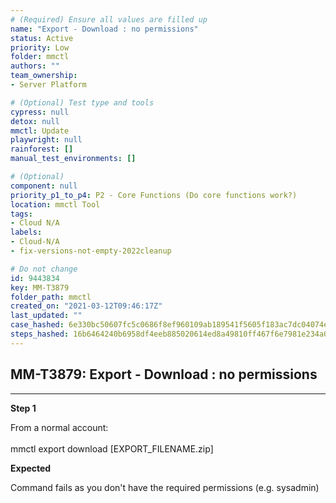 ```yaml
---
# (Required) Ensure all values are filled up
name: "Export - Download : no permissions"
status: Active
priority: Low
folder: mmctl
authors: ""
team_ownership: 
- Server Platform

# (Optional) Test type and tools
cypress: null
detox: null
mmctl: Update
playwright: null
rainforest: []
manual_test_environments: []

# (Optional)
component: null
priority_p1_to_p4: P2 - Core Functions (Do core functions work?)
location: mmctl Tool
tags: 
- Cloud N/A
labels: 
- Cloud-N/A
- fix-versions-not-empty-2022cleanup

# Do not change
id: 9443834
key: MM-T3879
folder_path: mmctl
created_on: "2021-03-12T09:46:17Z"
last_updated: ""
case_hashed: 6e330bc50607fc5c0686f8ef960109ab189541f5605f183ac7dc04074ed75cf6645a6bf26e81990881b92d401174dc88
steps_hashed: 16b6464240b6958df4eeb885020614ed8a49810ff467f6e7981e234a0a0eabac36404c8c89f2ef4f136f57011adfc859
---
```


## MM-T3879: Export - Download : no permissions

---

**Step 1**

From a normal account:\
\
mmctl export download \[EXPORT\_FILENAME.zip]

**Expected**

Command fails as you don't have the required permissions (e.g. sysadmin)
